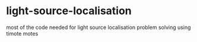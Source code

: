 # light-source-localisation
most of the code needed for light source localisation problem solving using timote motes
